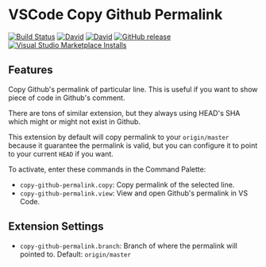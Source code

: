 # VSCode Copy Github Permalink

[![Build Status](https://dev.azure.com/tejanium/vscode-copy-github-permalink/_apis/build/status/tejanium.vscode-copy-github-permalink?branchName=master)](https://dev.azure.com/tejanium/vscode-copy-github-permalink/_build/latest?definitionId=4&branchName=master)
[![David](https://img.shields.io/david/tejanium/vscode-copy-github-permalink)](https://david-dm.org/tejanium/vscode-copy-github-permalink)
[![David](https://img.shields.io/david/dev/tejanium/vscode-copy-github-permalink)](https://david-dm.org/tejanium/vscode-copy-github-permalink?type=dev)
[![GitHub release](https://img.shields.io/github/v/release/tejanium/vscode-copy-github-permalink)](https://github.com/tejanium/vscode-copy-github-permalink/releases)
[![Visual Studio Marketplace Installs](https://img.shields.io/visual-studio-marketplace/i/tejanium.copy-github-permalink)](https://marketplace.visualstudio.com/items?itemName=tejanium.copy-github-permalink)

## Features

Copy Github's permalink of particular line. This is useful if you want to show piece of code in Github's comment.

There are tons of similar extension, but they always using HEAD's SHA which might or might not exist in Github.

This extension by default will copy permalink to your `origin/master` because it guarantee the permalink is valid, but you can configure it to point to your current `HEAD` if you want.

To activate, enter these commands in the Command Palette:

- `copy-github-permalink.copy`: Copy permalink of the selected line.
- `copy-github-permalink.view`: View and open Github's permalink in VS Code.

## Extension Settings

* `copy-github-permalink.branch`: Branch of where the permalink will pointed to. Default: `origin/master`
